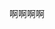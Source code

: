 <!--
 * @Description: 
 * @Author: Jiangmengxia
 * @Email: jiangmengxia@nnuo.com
 * @Date: 2023-12-19 20:44:27
 * @LastEditors: jiangmengxia jiangmengxia@nnuo.com
 * @LastEditTime: 2023-12-19 20:44:44
 * @FilePath: \vuepress-jmx\docs\前端面试大全\工作经历.md
-->
啊啊啊啊